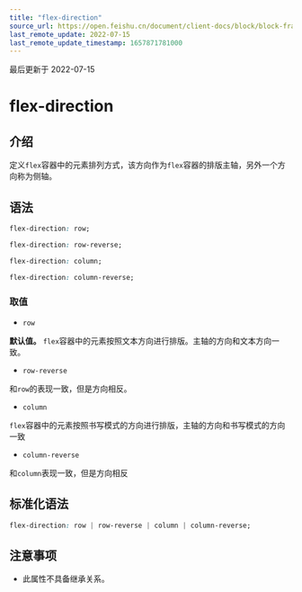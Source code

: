 ```yaml
---
title: "flex-direction"
source_url: https://open.feishu.cn/document/client-docs/block/block-frame/code-components-and-structure/view-layer/ttss/attributes/flexbox/flex-direction
last_remote_update: 2022-07-15
last_remote_update_timestamp: 1657871781000
---
```

最后更新于 2022-07-15

# flex-direction

## 介绍

定义`flex`容器中的元素排列方式，该方向作为`flex`容器的排版主轴，另外一个方向称为侧轴。

## 语法

```css
flex-direction: row;

flex-direction: row-reverse;

flex-direction: column;

flex-direction: column-reverse;
```

### 取值

-   `row`

**默认值。** `flex`容器中的元素按照文本方向进行排版。主轴的方向和文本方向一致。

-   `row-reverse`

和`row`的表现一致，但是方向相反。

-   `column`

`flex`容器中的元素按照书写模式的方向进行排版，主轴的方向和书写模式的方向一致

-   `column-reverse`

和`column`表现一致，但是方向相反

## 标准化语法

```css
flex-direction: row | row-reverse | column | column-reverse;
```

## 注意事项

-   此属性不具备继承关系。
